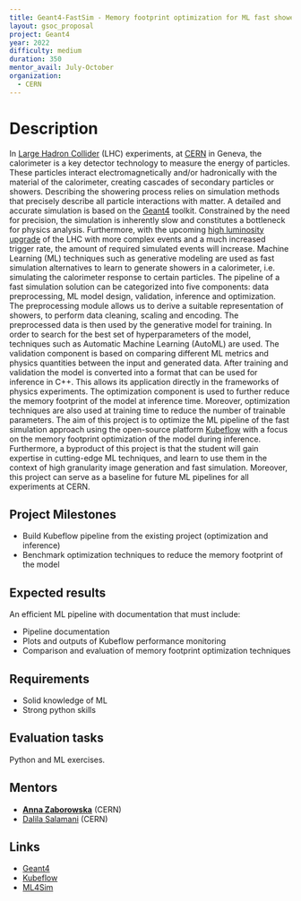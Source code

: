 ```yaml
---
title: Geant4-FastSim - Memory footprint optimization for ML fast shower simulation 
layout: gsoc_proposal
project: Geant4
year: 2022
difficulty: medium
duration: 350
mentor_avail: July-October
organization:
  - CERN
---
```


# Description

In [Large Hadron Collider](https://home.cern/science/accelerators/large-hadron-collider) (LHC) experiments, at [CERN](https://home.cern/) in Geneva, the calorimeter is a key detector technology to measure the energy of particles. These particles interact electromagnetically and/or hadronically with the material of the calorimeter, creating cascades of secondary particles or showers. Describing the showering process relies on simulation methods that precisely describe all particle interactions with matter. A detailed and accurate simulation is based on the [Geant4](https://geant4.web.cern.ch/) toolkit. Constrained by the need for precision, the simulation is inherently slow and constitutes a bottleneck for physics analysis. Furthermore, with the upcoming [high luminosity upgrade](https://hilumilhc.web.cern.ch/) of the LHC with more complex events and a much increased trigger rate, the amount of required simulated events will increase. 
Machine Learning (ML) techniques such as generative modeling are used as fast simulation alternatives to learn to generate showers in a calorimeter, i.e. simulating the calorimeter response to certain particles. The pipeline of a fast simulation solution can be categorized into five components: data preprocessing, ML model design, validation, inference and optimization. The preprocessing module allows us to derive a suitable representation of showers, to perform data cleaning, scaling and encoding. The preprocessed data is then used by the generative model for training. In order to search for the best set of hyperparameters of the model, techniques such as Automatic Machine Learning (AutoML) are used. The validation component is based on comparing different ML metrics and physics quantities between the input and generated data. After training and validation the model is converted into a format that can be used for inference in C++. This allows its application directly in the frameworks of physics experiments. The optimization component is used to further reduce the memory footprint of the model at inference time. Moreover, optimization techniques are also used at training time to reduce the number of trainable parameters. 
The aim of this project is to optimize the ML pipeline of the fast simulation approach using the open-source platform [Kubeflow](https://github.com/kubeflow/kubeflow) with a focus on the memory footprint optimization of the model during inference. Furthermore, a byproduct of this project is that the student will gain expertise in cutting-edge ML techniques, and learn to use them in the context of high granularity image generation and fast simulation. Moreover, this project can serve as a baseline for future ML pipelines for all experiments at CERN. 


## Project Milestones

* Build Kubeflow pipeline from the existing project (optimization and inference)
* Benchmark optimization techniques to reduce the memory footprint of the model

## Expected results

An efficient ML pipeline with documentation that must include:

* Pipeline documentation 
* Plots and outputs of Kubeflow performance monitoring
* Comparison and evaluation of memory footprint optimization techniques

## Requirements

* Solid knowledge of ML
* Strong python skills

## Evaluation tasks

Python and ML exercises.

## Mentors

* **[Anna Zaborowska](mailto:anna.zaborowska@cern.ch)** (CERN)
* [Dalila Salamani](mailto:dalila.salamani@cern.ch) (CERN)

## Links

* [Geant4](https://geant4.web.cern.ch) 
* [Kubeflow](https://github.com/kubeflow/kubeflow) 
* [ML4Sim](https://indico.cern.ch/category/13860/)
